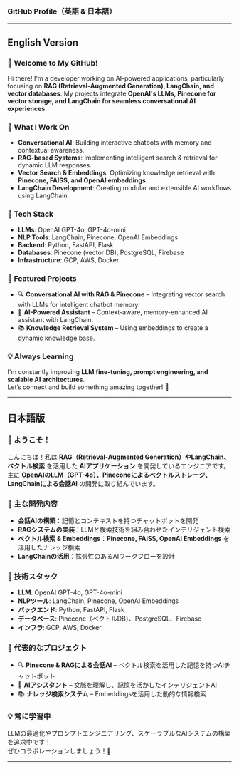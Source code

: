 ### **GitHub Profile（英語 & 日本語）**

---

## **English Version**
### **👋 Welcome to My GitHub!**
Hi there! I'm a developer working on AI-powered applications, particularly focusing on **RAG (Retrieval-Augmented Generation), LangChain, and vector databases**. My projects integrate **OpenAI's LLMs, Pinecone for vector storage, and LangChain for seamless conversational AI experiences**.

### **🚀 What I Work On**
- **Conversational AI**: Building interactive chatbots with memory and contextual awareness.
- **RAG-based Systems**: Implementing intelligent search & retrieval for dynamic LLM responses.
- **Vector Search & Embeddings**: Optimizing knowledge retrieval with **Pinecone, FAISS, and OpenAI embeddings**.
- **LangChain Development**: Creating modular and extensible AI workflows using LangChain.

### **🔧 Tech Stack**
- **LLMs**: OpenAI GPT-4o, GPT-4o-mini
- **NLP Tools**: LangChain, Pinecone, OpenAI Embeddings
- **Backend**: Python, FastAPI, Flask
- **Databases**: Pinecone (vector DB), PostgreSQL, Firebase
- **Infrastructure**: GCP, AWS, Docker

### **📌 Featured Projects**
- 🔍 **Conversational AI with RAG & Pinecone** – Integrating vector search with LLMs for intelligent chatbot memory.
- 🤖 **AI-Powered Assistant** – Context-aware, memory-enhanced AI assistant with LangChain.
- 📚 **Knowledge Retrieval System** – Using embeddings to create a dynamic knowledge base.

### **💡 Always Learning**
I'm constantly improving **LLM fine-tuning, prompt engineering, and scalable AI architectures**.  
Let’s connect and build something amazing together! 🚀

---

## **日本語版**
### **👋 ようこそ！**
こんにちは！私は **RAG（Retrieval-Augmented Generation）やLangChain、ベクトル検索** を活用した **AIアプリケーション** を開発しているエンジニアです。  
主に **OpenAIのLLM（GPT-4o）、Pineconeによるベクトルストレージ、LangChainによる会話AI** の開発に取り組んでいます。

### **🚀 主な開発内容**
- **会話AIの構築**：記憶とコンテキストを持つチャットボットを開発
- **RAGシステムの実装**：LLMと検索技術を組み合わせたインテリジェント検索
- **ベクトル検索 & Embeddings**：**Pinecone, FAISS, OpenAI Embeddings** を活用したナレッジ検索
- **LangChainの活用**：拡張性のあるAIワークフローを設計

### **🔧 技術スタック**
- **LLM**: OpenAI GPT-4o, GPT-4o-mini
- **NLPツール**: LangChain, Pinecone, OpenAI Embeddings
- **バックエンド**: Python, FastAPI, Flask
- **データベース**: Pinecone（ベクトルDB）、PostgreSQL、Firebase
- **インフラ**: GCP, AWS, Docker

### **📌 代表的なプロジェクト**
- 🔍 **Pinecone & RAGによる会話AI** – ベクトル検索を活用した記憶を持つAIチャットボット
- 🤖 **AIアシスタント** – 文脈を理解し、記憶を活かしたインテリジェントAI
- 📚 **ナレッジ検索システム** – Embeddingsを活用した動的な情報検索

### **💡 常に学習中**
LLMの最適化やプロンプトエンジニアリング、スケーラブルなAIシステムの構築を追求中です！  
ぜひコラボレーションしましょう！🚀

---
